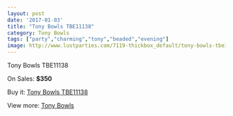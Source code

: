 ```yaml
---
layout: post
date: '2017-01-03'
title: "Tony Bowls TBE11138"
category: Tony Bowls
tags: ["party","charming","tony","beaded","evening"]
image: http://www.lustparties.com/7119-thickbox_default/tony-bowls-tbe11138.jpg
---
```

Tony Bowls TBE11138

On Sales: **$350**
<a href="https://www.lustparties.com/en/tony-bowls/2429-tony-bowls-tbe11138.html"><amp-img layout="responsive" width="600" height="600" src="//www.lustparties.com/7119-thickbox_default/tony-bowls-tbe11138.jpg" alt="Tony Bowls TBE11138 0" /></a>
<a href="https://www.lustparties.com/en/tony-bowls/2429-tony-bowls-tbe11138.html"><amp-img layout="responsive" width="600" height="600" src="//www.lustparties.com/7122-thickbox_default/tony-bowls-tbe11138.jpg" alt="Tony Bowls TBE11138 1" /></a>
<a href="https://www.lustparties.com/en/tony-bowls/2429-tony-bowls-tbe11138.html"><amp-img layout="responsive" width="600" height="600" src="//www.lustparties.com/7121-thickbox_default/tony-bowls-tbe11138.jpg" alt="Tony Bowls TBE11138 2" /></a>
<a href="https://www.lustparties.com/en/tony-bowls/2429-tony-bowls-tbe11138.html"><amp-img layout="responsive" width="600" height="600" src="//www.lustparties.com/7120-thickbox_default/tony-bowls-tbe11138.jpg" alt="Tony Bowls TBE11138 3" /></a>

Buy it: [Tony Bowls TBE11138](https://www.lustparties.com/en/tony-bowls/2429-tony-bowls-tbe11138.html "Tony Bowls TBE11138")

View more: [Tony Bowls](https://www.lustparties.com/en/5-tony-bowls "Tony Bowls")